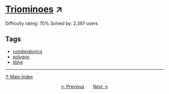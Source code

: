 # [Triominoes](https://projecteuler.net/problem=161) ↗️

Difficulty rating: 70%
Solved by: 2,387 users
## Tags

- [combinatorics](../tags/combinatorics.md)
- [polygon](../tags/polygon.md)
- [tiling](../tags/tiling.md)



---

[↑ Main Index](../README.md)


<div align=center><a href='160.md'>← Previous</a> &nbsp;&nbsp; &nbsp;&nbsp;  <a href='162.md'>Next →</a></div>
